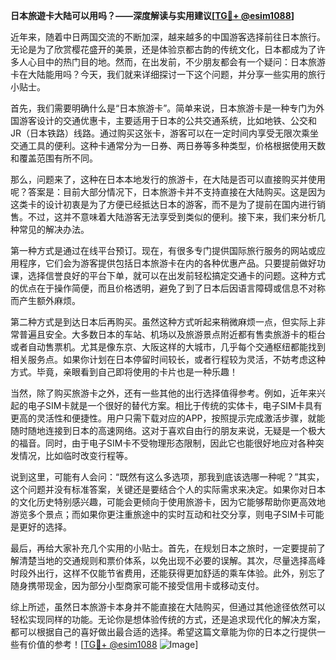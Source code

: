 **日本旅遊卡大陆可以用吗？——深度解读与实用建议[[TG💪+ @esim1088](https://t.me/s/esim1088)]**

近年来，随着中日两国交流的不断加深，越来越多的中国游客选择前往日本旅行。无论是为了欣赏樱花盛开的美景，还是体验京都古韵的传统文化，日本都成为了许多人心目中的热门目的地。然而，在出发前，不少朋友都会有一个疑问：日本旅游卡在大陆能用吗？今天，我们就来详细探讨一下这个问题，并分享一些实用的旅行小贴士。

首先，我们需要明确什么是“日本旅游卡”。简单来说，日本旅游卡是一种专门为外国游客设计的交通优惠卡，主要适用于日本的公共交通系统，比如地铁、公交和JR（日本铁路）线路。通过购买这张卡，游客可以在一定时间内享受无限次乘坐交通工具的便利。这种卡通常分为一日券、两日券等多种类型，价格根据使用天数和覆盖范围有所不同。

那么，问题来了，这种在日本本地发行的旅游卡，在大陆是否可以直接购买并使用呢？答案是：目前大部分情况下，日本旅游卡并不支持直接在大陆购买。这是因为这类卡的设计初衷是为了方便已经抵达日本的游客，而不是为了提前在国内进行销售。不过，这并不意味着大陆游客无法享受到类似的便利。接下来，我们来分析几种常见的解决办法。

第一种方式是通过在线平台预订。现在，有很多专门提供国际旅行服务的网站或应用程序，它们会为游客提供包括日本旅游卡在内的各种优惠产品。只要提前做好功课，选择信誉良好的平台下单，就可以在出发前轻松搞定交通卡的问题。这种方式的优点在于操作简便，而且价格透明，避免了到了日本后因语言障碍或信息不对称而产生额外麻烦。

第二种方式是到达日本后再购买。虽然这种方式听起来稍微麻烦一点，但实际上非常普遍且安全。大多数日本的车站、机场以及旅游景点附近都有售卖旅游卡的柜台或者自动售票机。尤其是像东京、大阪这样的大城市，几乎每个交通枢纽都能找到相关服务点。如果你计划在日本停留时间较长，或者行程较为灵活，不妨考虑这种方式。毕竟，亲眼看到自己即将使用的卡片也是一种乐趣！

当然，除了购买旅游卡之外，还有一些其他的出行选择值得参考。例如，近年来兴起的电子SIM卡就是一个很好的替代方案。相比于传统的实体卡，电子SIM卡具有更高的灵活性和便捷性。用户只需下载对应的APP，按照提示完成激活步骤，就能随时随地连接到日本的高速网络。这对于喜欢自由行的朋友来说，无疑是一个极大的福音。同时，由于电子SIM卡不受物理形态限制，因此它也能很好地应对各种突发情况，比如临时改变行程等。

说到这里，可能有人会问：“既然有这么多选项，那我到底该选哪一种呢？”其实，这个问题并没有标准答案，关键还是要结合个人的实际需求来决定。如果你对日本的文化历史特别感兴趣，可能会更倾向于使用旅游卡，因为它能够帮助你更高效地游览多个景点；而如果你更注重旅途中的实时互动和社交分享，则电子SIM卡可能是更好的选择。

最后，再给大家补充几个实用的小贴士。首先，在规划日本之旅时，一定要提前了解清楚当地的交通规则和票价体系，以免出现不必要的误解。其次，尽量选择高峰时段外出行，这样不仅能节省费用，还能获得更加舒适的乘车体验。此外，别忘了随身携带现金，因为部分小型商家可能不接受信用卡或移动支付。

综上所述，虽然日本旅游卡本身并不能直接在大陆购买，但通过其他途径依然可以轻松实现同样的功能。无论你是想体验传统的方式，还是追求现代化的解决方案，都可以根据自己的喜好做出最合适的选择。希望这篇文章能为你的日本之行提供一些有价值的参考！[[TG💪+ @esim1088](https://t.me/s/esim1088) ![Image](https://i.postimg.cc/4NQfJmqS/Snipaste-2025-05-13-00-14-12.png)]